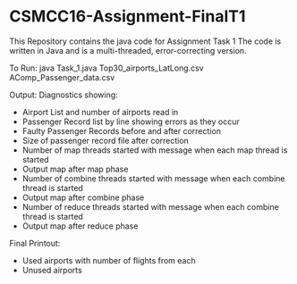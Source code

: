 # CSMCC16-Assignment-FinalT1
This Repository contains the java code for Assignment Task 1
The code is written in Java and is a multi-threaded, error-correcting version.

To Run:
java Task_1.java Top30_airports_LatLong.csv AComp_Passenger_data.csv

Output:
Diagnostics showing:
- Airport List and number of airports read in
- Passenger Record list by line showing errors as they occur
- Faulty Passenger Records before and after correction
- Size of passenger record file after correction
- Number of map threads started with message when each map thread is started
- Output map after map phase
- Number of combine threads started with message when each combine thread is started
- Output map after combine phase
- Number of reduce threads started with message when each combine thread is started
- Output map after reduce phase

Final Printout:
- Used airports with number of flights from each
- Unused airports

